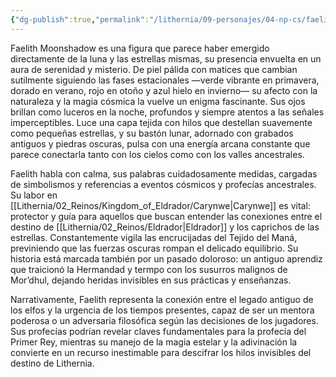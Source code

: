 ```yaml
---
{"dg-publish":true,"permalink":"/lithernia/09-personajes/04-np-cs/faelith-moonshadow/","title":"Faelith Moonshadow","tags":["lithernia","personaje","elfa","maga","Carynwe"]}
---
```


Faelith Moonshadow es una figura que parece haber emergido directamente de la luna y las estrellas mismas, su presencia envuelta en un aura de serenidad y misterio. De piel pálida con matices que cambian sutilmente siguiendo las fases estacionales —verde vibrante en primavera, dorado en verano, rojo en otoño y azul hielo en invierno— su afecto con la naturaleza y la magia cósmica la vuelve un enigma fascinante. Sus ojos brillan como luceros en la noche, profundos y siempre atentos a las señales imperceptibles. Luce una capa tejida con hilos que destellan suavemente como pequeñas estrellas, y su bastón lunar, adornado con grabados antiguos y piedras oscuras, pulsa con una energía arcana constante que parece conectarla tanto con los cielos como con los valles ancestrales.

Faelith habla con calma, sus palabras cuidadosamente medidas, cargadas de simbolismos y referencias a eventos cósmicos y profecías ancestrales. Su labor en [[Lithernia/02_Reinos/Kingdom_of_Eldrador/Carynwe\|Carynwe]] es vital: protector y guía para aquellos que buscan entender las conexiones entre el destino de [[Lithernia/02_Reinos/Eldrador\|Eldrador]] y los caprichos de las estrellas. Constantemente vigila las encrucijadas del Tejido del Maná, previniendo que las fuerzas oscuras rompan el delicado equilibrio. Su historia está marcada también por un pasado doloroso: un antiguo aprendiz que traicionó la Hermandad y termpo con los susurros malignos de Mor’dhul, dejando heridas invisibles en sus prácticas y enseñanzas.

Narrativamente, Faelith representa la conexión entre el legado antiguo de los elfos y la urgencia de los tiempos presentes, capaz de ser un mentora poderosa o un adversaria filosófica según las decisiones de los jugadores. Sus profecías podrían revelar claves fundamentales para la profecía del Primer Rey, mientras su manejo de la magia estelar y la adivinación la convierte en un recurso inestimable para descifrar los hilos invisibles del destino de Lithernia.